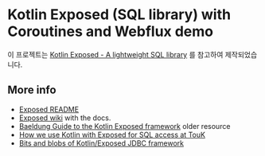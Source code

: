 # Kotlin Exposed (SQL library) with Coroutines and Webflux demo

이
프로젝트는 [Kotlin Exposed - A lightweight SQL library](https://blog.jdriven.com/2019/07/kotlin-exposed-a-lightweight-sql-library/)
를 참고하여 제작되었습니다.

## More info

* [Exposed README](https://github.com/JetBrains/Exposed)
* [Exposed wiki](https://github.com/JetBrains/Exposed/wiki) with the docs.
* [Baeldung Guide to the Kotlin Exposed framework](https://www.baeldung.com/kotlin-exposed-persistence) older resource
* [How we use Kotlin with Exposed for SQL access at TouK](https://medium.com/@pjagielski/how-we-use-kotlin-with-exposed-at-touk-eacaae4565b5)
* [Bits and blobs of Kotlin/Exposed JDBC framework](https://medium.com/@OhadShai/bits-and-blobs-of-kotlin-exposed-jdbc-framework-f1ee56dc8840)
